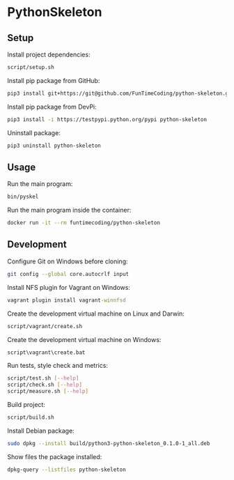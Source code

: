 # PythonSkeleton

## Setup

Install project dependencies:

```sh
script/setup.sh
```

Install pip package from GitHub:

```sh
pip3 install git+https://git@github.com/FunTimeCoding/python-skeleton.git#egg=python-skeleton
```

Install pip package from DevPi:

```sh
pip3 install -i https://testpypi.python.org/pypi python-skeleton
```

Uninstall package:

```sh
pip3 uninstall python-skeleton
```


## Usage

Run the main program:

```sh
bin/pyskel
```

Run the main program inside the container:

```sh
docker run -it --rm funtimecoding/python-skeleton
```


## Development

Configure Git on Windows before cloning:

```sh
git config --global core.autocrlf input
```

Install NFS plugin for Vagrant on Windows:

```bat
vagrant plugin install vagrant-winnfsd
```

Create the development virtual machine on Linux and Darwin:

```sh
script/vagrant/create.sh
```

Create the development virtual machine on Windows:

```bat
script\vagrant\create.bat
```

Run tests, style check and metrics:

```sh
script/test.sh [--help]
script/check.sh [--help]
script/measure.sh [--help]
```

Build project:

```sh
script/build.sh
```

Install Debian package:

```sh
sudo dpkg --install build/python3-python-skeleton_0.1.0-1_all.deb
```

Show files the package installed:

```sh
dpkg-query --listfiles python-skeleton
```

